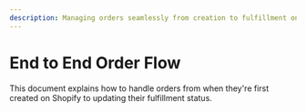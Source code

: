 ```yaml
---
description: Managing orders seamlessly from creation to fulfillment on Shopify.
---
```


# End to End Order Flow

This document explains how to handle orders from when they're first created on Shopify to updating their fulfillment status.
